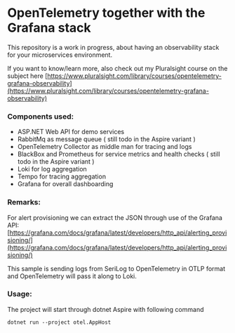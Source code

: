 # OpenTelemetry together with the Grafana stack

This repository is a work in progress, about having an observability stack for your microservices environment.

If you want to know/learn more, also check out my Pluralsight course on the subject here [https://www.pluralsight.com/library/courses/opentelemetry-grafana-observability](https://www.pluralsight.com/library/courses/opentelemetry-grafana-observability)

### Components used:

- ASP.NET Web API for demo services
- RabbitMq as message queue ( still todo in the Aspire variant )
- OpenTelemetry Collector as middle man for tracing and logs
- BlackBox and Prometheus for service metrics and health checks ( still todo in the Aspire variant )
- Loki for log aggregation
- Tempo for tracing aggregation
- Grafana for overall dashboarding

### Remarks:

For alert provisioning we can extract the JSON through use of the Grafana API: [https://grafana.com/docs/grafana/latest/developers/http_api/alerting_provisioning/](https://grafana.com/docs/grafana/latest/developers/http_api/alerting_provisioning/)

This sample is sending logs from SeriLog to OpenTelemetry in OTLP format and OpenTelemetry will pass it along to Loki.

### Usage:

The project will start through dotnet Aspire with following command

```
dotnet run --project otel.AppHost
```
